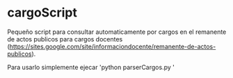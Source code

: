 # cargoScript
Pequeño script para consultar automaticamente por cargos en el remanente de actos publicos para cargos docentes (https://sites.google.com/site/informaciondocente/remanente-de-actos-publicos).

Para usarlo simplemente ejecar 'python parserCargos.py <numero de acta> <palabra clave a buscar>'
